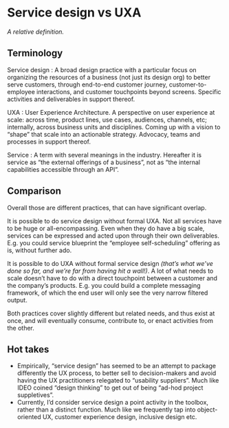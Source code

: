 # Service design vs UXA

*A relative definition.*

## Terminology

Service design
: A broad design practice with a particular focus on organizing the resources of a business (not just its design org) to better serve customers, through end-to-end customer journey, customer-to-employee interactions, and customer touchpoints beyond screens. Specific activities and deliverables in support thereof.

UXA
: User Experience Architecture. A perspective on user experience at scale: across time, product lines, use cases, audiences, channels, etc; internally, across business units and disciplines. Coming up with a vision to “shape” that scale into an actionable strategy. Advocacy, teams and processes in support thereof.

Service
: A term with several meanings in the industry. Hereafter it is service as “the external offerings of a business”, not as “the internal capabilities accessible through an API”.

## Comparison

Overall those are different practices, that can have significant overlap.

It is possible to do service design without formal UXA. Not all services have to be huge or all-encompassing. Even when they do have a big scale, services can be expressed and acted upon through their own deliverables. E.g. you could service blueprint the “employee self-scheduling” offering as is, without further ado.

It is possible to do UXA without formal service design *(that’s what we’ve done so far, and we’re far from having hit a wall!)*. A lot of what needs to scale doesn’t have to do with a direct touchpoint between a customer and the company’s products. E.g. you could build a complete messaging framework, of which the end user will only see the very narrow filtered output.

Both practices cover slightly different but related needs, and thus exist at once, and will eventually consume, contribute to, or enact activities from the other.

## Hot takes

- Empirically, “service design” has seemed to be an attempt to package differently the UX process, to better sell to decision-makers and avoid having the UX practitioners relegated to “usability suppliers”. Much like IDEO coined “design thinking” to get out of being “ad-hod project suppletives”.
- Currently, I’d consider service design a point activity in the toolbox, rather than a distinct function. Much like we frequently tap into object-oriented UX, customer experience design, inclusive design etc.
